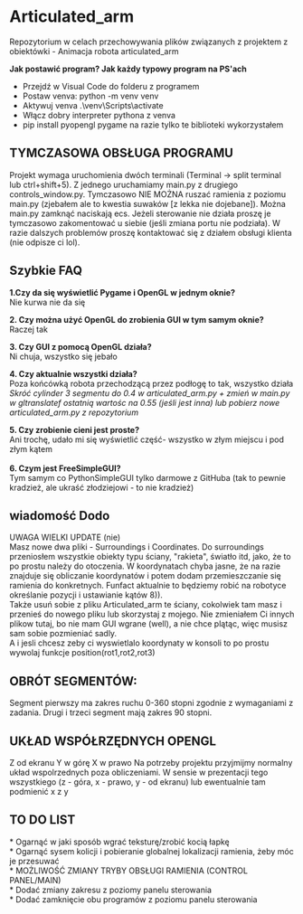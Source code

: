 <h1> Articulated_arm </h1>
Repozytorium w celach przechowywania plików związanych z projektem z obiektówki - Animacja robota articulated_arm

**Jak postawić program? Jak każdy typowy program na PS'ach**
* Przejdź w Visual Code do folderu z programem
* Postaw venva: python -m venv venv
* Aktywuj venva .\venv\Scripts\activate
* Włącz dobry interpreter pythona z venva
* pip install pyopengl pygame
na razie tylko te biblioteki wykorzystałem

<h2>TYMCZASOWA OBSŁUGA PROGRAMU</h2>
Projekt wymaga uruchomienia dwóch terminali (Terminal -> split terminal lub ctrl+shift+5). Z jednego uruchamiamy main.py z drugiego controls_window.py. Tymczasowo NIE MOŻNA ruszać ramienia z poziomu main.py (zjebałem ale to kwestia suwaków [z lekka nie dojebane]). Można main.py zamknąć naciskają ecs. Jeżeli sterowanie nie działa proszę je tymczasowo zakomentować u siebie (jeśli zmiana portu nie podziała). W razie dalszych problemów proszę kontaktować się z działem obsługi klienta (nie odpisze ci lol).

<h2>Szybkie FAQ</h2>

**1.Czy da się wyświetlić Pygame i OpenGL w jednym oknie?**  <br>
Nie kurwa nie da się  <br>

**2. Czy można użyć OpenGL do zrobienia GUI w tym samym oknie?**  <br>
Raczej tak  <br>

**3. Czy GUI z pomocą OpenGL działa?**  <br>
Ni chuja, wszystko się jebało  <br>

**4. Czy aktualnie wszystki działa?**  <br>
Poza końcówką robota przechodzącą przez podłogę to tak, wszystko działa <br> 
<i> Skróć cylinder 3 segmentu do 0.4 w articulated_arm.py + zmień w main.py w gltranslatef ostatnią wartośc na 0.55 (jeśli jest inna) lub pobierz nowe articulated_arm.py z repozytorium</i>

**5. Czy zrobienie cieni jest proste?**  <br>
Ani trochę, udało mi się wyświetlić część- wszystko w złym miejscu i pod złym kątem <br>  
**6. Czym jest FreeSimpleGUI?** <br>
Tym samym co PythonSimpleGUI tylko darmowe z GitHuba (tak to pewnie kradzież, ale ukraść złodziejowi - to nie kradzież)
  
<h2>wiadomość Dodo</h2>  
UWAGA WIELKI UPDATE (nie) <br>
Masz nowe dwa pliki - Surroundings i Coordinates. Do surroundings przeniosłem wszystkie obiekty typu ściany, "rakieta", światło itd, jako, że to po prostu należy do otoczenia. W koordynatach chyba jasne, że na razie znajduje się obliczanie koordynatów i potem dodam przemieszczanie się ramienia do konkretnych. Funfact aktualnie to będziemy robić na robotyce określanie pozycji i ustawianie kątów 8)). <br>
Także usuń sobie z pliku Articulated_arm te ściany, cokolwiek tam masz i przenieś do nowego pliku lub skorzystaj z mojego. Nie zmieniałem Ci innych plikow tutaj, bo nie mam GUI wgrane (well), a nie chce plątąc, więc musisz sam sobie pozmieniać sadly. <br>
A i jesli chcesz zeby ci wyswietlalo koordynaty w konsoli to po prostu wywolaj funkcje position(rot1,rot2,rot3)
<h2> OBRÓT SEGMENTÓW: </h2>
Segment pierwszy ma zakres ruchu 0-360 stopni zgodnie z wymaganiami z zadania. Drugi i trzeci segment mają zakres 90 stopni.

<h2>UKŁAD WSPÓŁRZĘDNYCH OPENGL </h2>
Z od ekranu
Y w górę
X w prawo
Na potrzeby projektu przyjmijmy normalny układ wspolrzednych poza obliczeniami. W sensie w prezentacji tego wszystkiego (z - góra, x - prawo, y - od ekranu) lub ewentualnie tam podmienić x z y

<h2>TO DO LIST</h2>
* Ogarnąć w jaki sposób wgrać teksturę/zrobić kocią łapkę  <br>
* Ogarnąć sysem kolicji i pobieranie globalnej lokalizacji ramienia, żeby móc je przesuwać  <br>
* MOŻLIWOŚĆ ZMIANY TRYBY OBSŁUGI RAMIENIA (CONTROL PANEL/MAIN)  <br>
* Dodać zmiany zakresu z poziomy panelu sterowania  <br>
* Dodać zamknięcie obu programów z poziomu panelu sterowania  <br>
